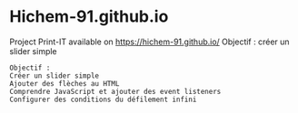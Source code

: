 # Hichem-91.github.io
Project Print-IT available on https://hichem-91.github.io/
Objectif : créer un slider simple

    Objectif :
    Créer un slider simple
    Ajouter des flèches au HTML
    Comprendre JavaScript et ajouter des event listeners 
    Configurer des conditions du défilement infini
